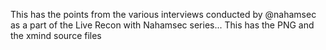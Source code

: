 This has the points from the various interviews conducted by @nahamsec as a part of the Live Recon with Nahamsec series...
This has the PNG and the xmind source files
